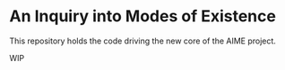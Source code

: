 # An Inquiry into Modes of Existence

This repository holds the code driving the new core of the AIME project.

WIP
